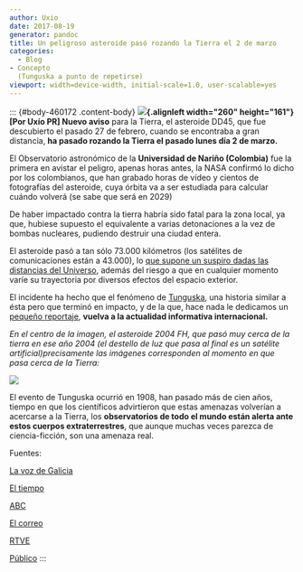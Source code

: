 ```yaml
---
author: Uxio
date: 2017-08-19
generator: pandoc
title: Un peligroso asteroide pasó rozando la Tierra el 2 de marzo
categories:
  - Blog
- Concepto
  (Tunguska a punto de repetirse)
viewport: width=device-width, initial-scale=1.0, user-scalable=yes
---
```




::: {#body-460172 .content-body}
**![](http://upload.wikimedia.org/wikipedia/commons/thumb/3/3b/%28253%29_mathilde.jpg/260px-%28253%29_mathilde.jpg){.alignleft
width="260" height="161"}\[Por Uxío PR\] Nuevo aviso** para la Tierra,
el asteroide DD45, que fue descubierto el pasado 27 de febrero, cuando
se encontraba a gran distancia, **ha pasado rozando la Tierra el pasado
lunes día 2 de marzo.**

El Observatorio astronómico de la **Universidad de Nariño (Colombia)**
fue la primera en avistar el peligro, apenas horas antes, la NASA
confirmó lo dicho por los colombianos, que han grabado horas de vídeo y
cientos de fotografías del asteroide, cuya órbita va a ser estudiada
para calcular cuándo volverá (se sabe que será en 2029)

De haber impactado contra la tierra habría sido fatal para la zona
local, ya que, hubiese supuesto el equivalente a varias detonaciones a
la vez de bombas nucleares, pudiendo destruir una ciudad entera.

El asteroide pasó a tan sólo 73.000 kilómetros (los satélites de
comunicaciones están a 43.000), lo [que supone un suspiro dadas las
distancias del
Universo](http://entelequia.bligoo.com/content/view/459499/El_tamano_en_el_Universo_te_sientes_pequeno.html),
además del riesgo a que en cualquier momento varíe su trayectoria por
diversos efectos del espacio exterior.

El incidente ha hecho que el fenómeno de
[Tunguska](http://entelequia.bligoo.com/content/view/453564/El_evento_de_Tunguska_cien_anos_despues.html),
una historia similar a ésta pero que terminó en impacto, y de la que,
hace nada le dedicamos un [pequeño
reportaje](http://entelequia.bligoo.com/content/view/453564/El_evento_de_Tunguska_cien_anos_despues.html),
**vuelva a la actualidad informativa internacional.**

*En el centro de la imagen, el asteroide 2004 FH, que pasó muy cerca de
la tierra en ese año 2004 (el destello de luz que pasa al final es un
satélite artificial)precisamente las imágenes corresponden al momento en
que pasa cerca de la Tierra:*

![](http://upload.wikimedia.org/wikipedia/commons/0/0a/Asteroid_2004_FH.gif)

El evento de Tunguska ocurrió en 1908, han pasado más de cien años,
tiempo en que los científicos advirtieron que estas amenazas volverían a
acercarse a la Tierra, los **observatorios de todo el mundo están alerta
ante estos cuerpos extraterrestres**, que aunque muchas veces parezca de
ciencia-ficción, son una amenaza real.

Fuentes:

[La voz de
Galicia](http://www.lavozdegalicia.es/sociedad/2009/03/05/0003_7569291.htm)

[El
tiempo](http://www.eltiempo.com/vidadehoy/ciencia/peligroso-asteroide-paso-cerca-a-la-tierra-observatorio-de-pasto-capto-las-primeras-imagenes_4859602-1)

[ABC](http://www.abc.es/20090304/nacional-sociedad/asteroide-sobrevuela-tierra-siete-200903040210.html)

[El
correo](http://www.elcorreodigital.com/vizcaya/20090305/sociedad/asteroide-paso-lunes-rozando-20090305.html)

[RTVE](http://www.rtve.es/noticias/20090303/asteroide-roza-tierra/242448.shtml)

[Público](http://www.publico.es/ciencias/206170/asteroide/paso/lunes/cerca/tierra)
:::
